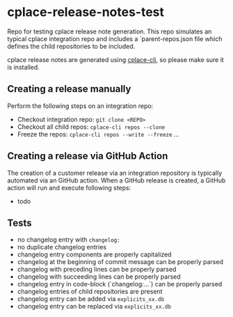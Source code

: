 # cplace-release-notes-test

Repo for testing cplace release note generation.
This repo simulates an typical cplace integration repo and includes a `parent-repos.json file which defines the child repositories to be included.

cplace release notes are generated using [cplace-cli](https://github.com/collaborationFactory/cplace-npm-tools/), so please make sure it is installed.

## Creating a release manually

Perform the following steps on an integration repo:

- Checkout integration repo: `git clone <REPO>`
- Checkout all child repos: `cplace-cli repos --clone`
- Freeze the repos: `cplace-cli repos --write --freeze`
...

## Creating a release via GitHub Action

The creation of a customer release via an integration repository is typically automated via an GitHub action.
When a GitHub release is created, a GitHub action will run and execute following steps:

- todo

## Tests

- no changelog entry with `changelog:`
- no duplicate changelog entries
- changelog entry components are properly capitalized
- changelog at the beginning of commit message can be properly parsed
- changelog with preceding lines can be properly parsed
- changelog with succeeding lines can be properly parsed
- changelog entry in code-block (\`changelog:...\`) can be properly parsed
- changelog entries of child repositories are present
- changelog entry can be added via `explicits_xx.db`
- changelog entry can be replaced via `explicits_xx.db`
